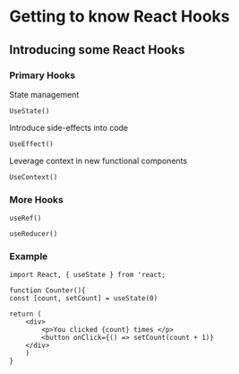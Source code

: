 # Getting to know React Hooks

## Introducing some React Hooks

### Primary Hooks

State management

`UseState()`

Introduce side-effects into code

`UseEffect()`

Leverage context in new functional components

`UseContext()`

### More Hooks

`useRef()`

`useReducer()`

### Example 

```text
import React, { useState } from 'react;

function Counter(){
const [count, setCount] = useState(0)

return (
    <div>
        <p>You clicked {count} times </p>
        <button onClick={() => setCount(count + 1)}
    </div>
    )
}
```

